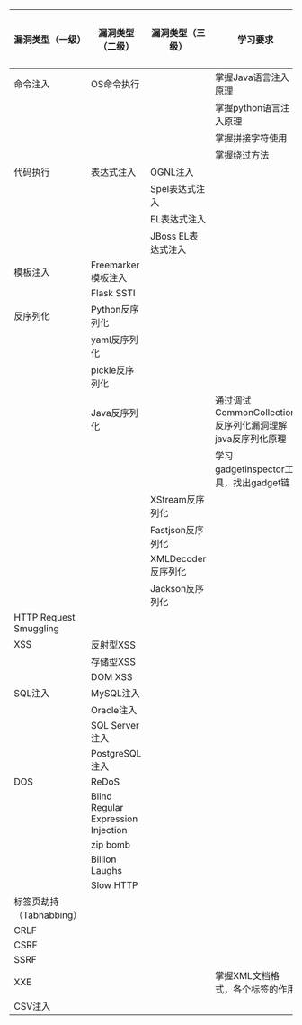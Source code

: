 | 漏洞类型（一级）         | 漏洞类型（二级）                    | 漏洞类型（三级）   | 学习要求                                                 | 掌握程度 | 文档输出 | 学习资料                                                     |
| ------------------------ | ----------------------------------- | ------------------ | -------------------------------------------------------- | -------- | -------- | ------------------------------------------------------------ |
| 命令注入                 | OS命令执行                          |                    | 掌握Java语言注入原理                                     |          |          |                                                              |
|                          |                                     |                    | 掌握python语言注入原理                                   |          |          |                                                              |
|                          |                                     |                    | 掌握拼接字符使用                                         |          |          |                                                              |
|                          |                                     |                    | 掌握绕过方法                                             |          |          | https://github.com/swisskyrepo/PayloadsAllTheThings/tree/master/Command%20Injection |
| 代码执行                 | 表达式注入                          | OGNL注入           |                                                          |          |          |                                                              |
|                          |                                     | Spel表达式注入     |                                                          |          |          |                                                              |
|                          |                                     | EL表达式注入       |                                                          |          |          |                                                              |
|                          |                                     | JBoss EL表达式注入 |                                                          |          |          |                                                              |
| 模板注入                 | Freemarker模板注入                  |                    |                                                          |          |          |                                                              |
|                          | Flask SSTI                          |                    |                                                          |          |          |                                                              |
| 反序列化                 | Python反序列化                      |                    |                                                          |          |          |                                                              |
|                          | yaml反序列化                        |                    |                                                          |          |          |                                                              |
|                          | pickle反序列化                      |                    |                                                          |          |          |                                                              |
|                          | Java反序列化                        |                    | 通过调试CommonCollection反序列化漏洞理解java反序列化原理 |          |          |                                                              |
|                          |                                     |                    | 学习gadgetinspector工具，找出gadget链                    |          |          | https://github.com/JackOfMostTrades/gadgetinspector          |
|                          |                                     | XStream反序列化    |                                                          |          |          |                                                              |
|                          |                                     | Fastjson反序列化   |                                                          |          |          |                                                              |
|                          |                                     | XMLDecoder反序列化 |                                                          |          |          |                                                              |
|                          |                                     | Jackson反序列化    |                                                          |          |          |                                                              |
| HTTP Request  Smuggling  |                                     |                    |                                                          |          |          |                                                              |
| XSS                      | 反射型XSS                           |                    |                                                          |          |          |                                                              |
|                          | 存储型XSS                           |                    |                                                          |          |          |                                                              |
|                          | DOM XSS                             |                    |                                                          |          |          |                                                              |
| SQL注入                  | MySQL注入                           |                    |                                                          |          |          |                                                              |
|                          | Oracle注入                          |                    |                                                          |          |          |                                                              |
|                          | SQL Server注入                      |                    |                                                          |          |          |                                                              |
|                          | PostgreSQL注入                      |                    |                                                          |          |          |                                                              |
| DOS                      | ReDoS                               |                    |                                                          |          |          |                                                              |
|                          | Blind Regular Expression  Injection |                    |                                                          |          |          |                                                              |
|                          | zip bomb                            |                    |                                                          |          |          |                                                              |
|                          | Billion Laughs                      |                    |                                                          |          |          |                                                              |
|                          | Slow HTTP                           |                    |                                                          |          |          |                                                              |
| 标签页劫持（Tabnabbing） |                                     |                    |                                                          |          |          |                                                              |
| CRLF                     |                                     |                    |                                                          |          |          |                                                              |
| CSRF                     |                                     |                    |                                                          |          |          |                                                              |
| SSRF                     |                                     |                    |                                                          |          |          |                                                              |
| XXE                      |                                     |                    | 掌握XML文档格式，各个标签的作用                          |          |          |                                                              |
| CSV注入                  |                                     |                    |                                                          |          |          |                                                              |
